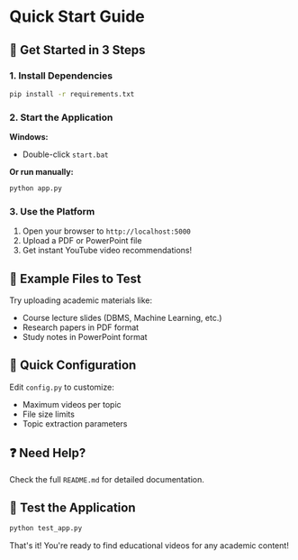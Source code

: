 # Quick Start Guide

## 🚀 Get Started in 3 Steps

### 1. Install Dependencies
```bash
pip install -r requirements.txt
```

### 2. Start the Application
**Windows:**
- Double-click `start.bat`

**Or run manually:**
```bash
python app.py
```

### 3. Use the Platform
1. Open your browser to `http://localhost:5000`
2. Upload a PDF or PowerPoint file
3. Get instant YouTube video recommendations!

## 📁 Example Files to Test

Try uploading academic materials like:
- Course lecture slides (DBMS, Machine Learning, etc.)
- Research papers in PDF format
- Study notes in PowerPoint format

## 🔧 Quick Configuration

Edit `config.py` to customize:
- Maximum videos per topic
- File size limits
- Topic extraction parameters

## ❓ Need Help?

Check the full `README.md` for detailed documentation.

## 🧪 Test the Application
```bash
python test_app.py
```

That's it! You're ready to find educational videos for any academic content!
